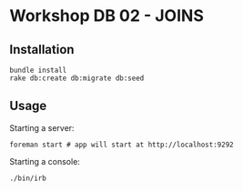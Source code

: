 # Workshop DB 02 - JOINS

## Installation

```
bundle install
rake db:create db:migrate db:seed
```

## Usage

Starting a server:

```
foreman start # app will start at http://localhost:9292
```

Starting a console:

```
./bin/irb
```

